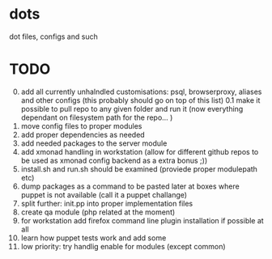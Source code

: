 dots
====

dot files, configs and such

TODO
====

0. add all currently unhalndled customisations: psql, browserproxy, aliases and other configs (this probably should go on top of this list)
0.1 make it possible to pull repo to any given folder and run it (now everything dependant on filesystem path for the repo... )
1. move config files to proper modules 
2. add proper dependencies as needed
3. add needed packages to the server module
4. add xmonad handling in workstation (allow for different github repos to be used as xmonad config backend as a extra bonus ;))
5. install.sh and run.sh should be examined (proviede proper modulepath etc)
6. dump packages as a command to be pasted later at boxes where puppet is not available (call it a puppet challange)
7. split further: init.pp into proper implementation files
8. create qa module (php related at the moment)
9. for workstation add firefox command line plugin installation if possible at all
10. learn how puppet tests work and add some 
11. low priority: try handlig enable for modules (except common)


